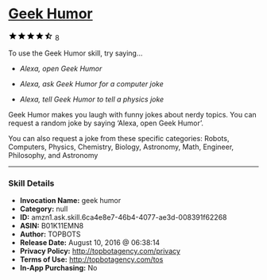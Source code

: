 # [Geek Humor](http://alexa.amazon.com/#skills/amzn1.ask.skill.6ca4e8e7-46b4-4077-ae3d-008391f62268)
![4.8 stars](../../images/ic_star_black_18dp_1x.png)![4.8 stars](../../images/ic_star_black_18dp_1x.png)![4.8 stars](../../images/ic_star_black_18dp_1x.png)![4.8 stars](../../images/ic_star_black_18dp_1x.png)![4.8 stars](../../images/ic_star_half_black_18dp_1x.png) 8

To use the Geek Humor skill, try saying...

* *Alexa, open Geek Humor*

* *Alexa, ask Geek Humor for a computer joke*

* *Alexa, tell Geek Humor to tell a physics joke*

Geek Humor makes you laugh with funny jokes about nerdy topics. You can request a random joke by saying ‘Alexa, open Geek Humor’. 

You can also request a joke from these specific categories: Robots, Computers, Physics, Chemistry, Biology, Astronomy, Math, Engineer, Philosophy, and Astronomy

***

### Skill Details

* **Invocation Name:** geek humor
* **Category:** null
* **ID:** amzn1.ask.skill.6ca4e8e7-46b4-4077-ae3d-008391f62268
* **ASIN:** B01K11EMN8
* **Author:** TOPBOTS
* **Release Date:** August 10, 2016 @ 06:38:14
* **Privacy Policy:** http://topbotagency.com/privacy
* **Terms of Use:** http://topbotagency.com/tos
* **In-App Purchasing:** No
